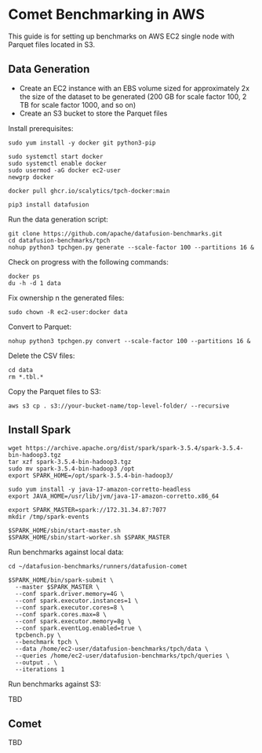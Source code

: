 <!--
Licensed to the Apache Software Foundation (ASF) under one
or more contributor license agreements.  See the NOTICE file
distributed with this work for additional information
regarding copyright ownership.  The ASF licenses this file
to you under the Apache License, Version 2.0 (the
"License"); you may not use this file except in compliance
with the License.  You may obtain a copy of the License at

  http://www.apache.org/licenses/LICENSE-2.0

Unless required by applicable law or agreed to in writing,
software distributed under the License is distributed on an
"AS IS" BASIS, WITHOUT WARRANTIES OR CONDITIONS OF ANY
KIND, either express or implied.  See the License for the
specific language governing permissions and limitations
under the License.
-->

# Comet Benchmarking in AWS

This guide is for setting up benchmarks on AWS EC2 single node with Parquet files located in S3.

## Data Generation

- Create an EC2 instance with an EBS volume sized for approximately 2x the size of 
  the dataset to be generated (200 GB for scale factor 100, 2 TB for scale factor 1000, and so on)
- Create an S3 bucket to store the Parquet files

Install prerequisites:

```shell
sudo yum install -y docker git python3-pip

sudo systemctl start docker
sudo systemctl enable docker
sudo usermod -aG docker ec2-user
newgrp docker

docker pull ghcr.io/scalytics/tpch-docker:main

pip3 install datafusion
```

Run the data generation script:

```shell
git clone https://github.com/apache/datafusion-benchmarks.git
cd datafusion-benchmarks/tpch
nohup python3 tpchgen.py generate --scale-factor 100 --partitions 16 &
```

Check on progress with the following commands:

```shell
docker ps
du -h -d 1 data
```

Fix ownership n the generated files:

```shell
sudo chown -R ec2-user:docker data
```

Convert to Parquet:

```shell
nohup python3 tpchgen.py convert --scale-factor 100 --partitions 16 &
```

Delete the CSV files:

```shell
cd data
rm *.tbl.*
```

Copy the Parquet files to S3:

```shell
aws s3 cp . s3://your-bucket-name/top-level-folder/ --recursive
```

## Install Spark

```shell
wget https://archive.apache.org/dist/spark/spark-3.5.4/spark-3.5.4-bin-hadoop3.tgz
tar xzf spark-3.5.4-bin-hadoop3.tgz
sudo mv spark-3.5.4-bin-hadoop3 /opt
export SPARK_HOME=/opt/spark-3.5.4-bin-hadoop3/

sudo yum install -y java-17-amazon-corretto-headless
export JAVA_HOME=/usr/lib/jvm/java-17-amazon-corretto.x86_64

export SPARK_MASTER=spark://172.31.34.87:7077
mkdir /tmp/spark-events

$SPARK_HOME/sbin/start-master.sh
$SPARK_HOME/sbin/start-worker.sh $SPARK_MASTER

```

Run benchmarks against local data:

```shell
cd ~/datafusion-benchmarks/runners/datafusion-comet

$SPARK_HOME/bin/spark-submit \
  --master $SPARK_MASTER \
  --conf spark.driver.memory=4G \
  --conf spark.executor.instances=1 \
  --conf spark.executor.cores=8 \
  --conf spark.cores.max=8 \
  --conf spark.executor.memory=8g \
  --conf spark.eventLog.enabled=true \
  tpcbench.py \
  --benchmark tpch \
  --data /home/ec2-user/datafusion-benchmarks/tpch/data \
  --queries /home/ec2-user/datafusion-benchmarks/tpch/queries \
  --output . \
  --iterations 1
```

Run benchmarks against S3:

TBD

## Comet

TBD
